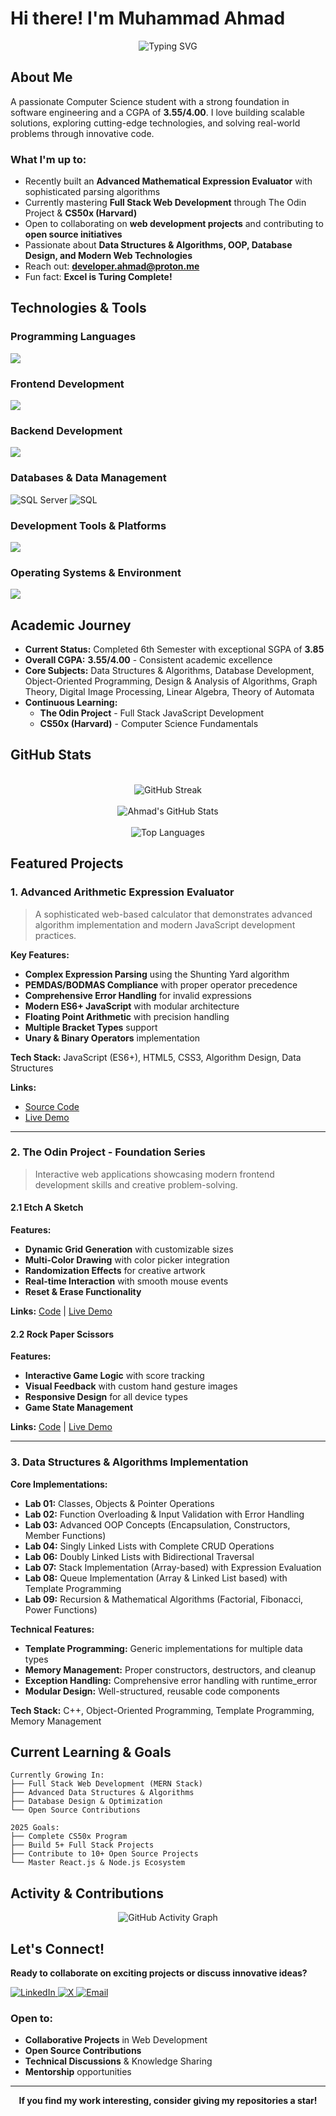 # Hi there! I'm Muhammad Ahmad

<div align="center">
  	<img src="https://readme-typing-svg.herokuapp.com?font=Fira+Code&pause=800&color=F75C7E&center=true&vCenter=true&width=435&lines=Computer+Science+Student;Full+Stack+Developer;Problem+Solver;Algorithm+Enthusiast" alt="Typing SVG" />
</div>

## About Me

A passionate Computer Science student with a strong foundation in software engineering and a CGPA of **3.55/4.00**. I love building scalable solutions, exploring cutting-edge technologies, and solving real-world problems through innovative code.

### What I'm up to:
- Recently built an **Advanced Mathematical Expression Evaluator** with sophisticated parsing algorithms
- Currently mastering **Full Stack Web Development** through The Odin Project & **CS50x (Harvard)**
- Open to collaborating on **web development projects** and contributing to **open source initiatives**
- Passionate about **Data Structures & Algorithms, OOP, Database Design, and Modern Web Technologies**
- Reach out: **developer.ahmad@proton.me**
- Fun fact: **Excel is Turing Complete!**

## Technologies & Tools

<div>

### Programming Languages
<a href="https://skillicons.dev">
  	<img src="https://skillicons.dev/icons?i=javascript,python,c,cpp,cs&theme=dark" />
</a>

### Frontend Development
<a href="https://skillicons.dev">
  	<img src="https://skillicons.dev/icons?i=html,css,javascript,react,tailwind&theme=dark" />
</a>

### Backend Development
<a href="https://skillicons.dev">
  	<img src="https://skillicons.dev/icons?i=nodejs&theme=dark&perline=2" />
</a>

### Databases & Data Management
![SQL Server](https://img.shields.io/badge/SQL%20Server-CC2927?style=for-the-badge&logo=microsoft%20sql%20server&logoColor=white&labelColor=CC2927)
![SQL](https://img.shields.io/badge/SQL-336791?style=for-the-badge&logo=sql&logoColor=white&labelColor=336791)

### Development Tools & Platforms
<a href="https://skillicons.dev">
  	<img src="https://skillicons.dev/icons?i=git,github,vscode,visualstudio&theme=dark&perline=4" />
</a>

### Operating Systems & Environment
<a href="https://skillicons.dev">
  	<img src="https://skillicons.dev/icons?i=ubuntu,linux,bash&theme=dark&perline=3" />
</a>

</div>

## Academic Journey
- **Current Status:** Completed 6th Semester with exceptional SGPA of **3.85**
- **Overall CGPA:** **3.55/4.00** - Consistent academic excellence
- **Core Subjects:** Data Structures & Algorithms, Database Development, Object-Oriented Programming, Design & Analysis of Algorithms, Graph Theory, Digital Image Processing, Linear Algebra, Theory of Automata
- **Continuous Learning:** 
  - **The Odin Project** - Full Stack JavaScript Development
  - **CS50x (Harvard)** - Computer Science Fundamentals

## GitHub Stats

<br>

<div align="center">
	<img src="https://streak-stats.demolab.com/?user=M-Ahmad-Usman&theme=radical&hide_border=true" alt="GitHub Streak" />
</div>

<br>

<div align="center">
	<img src="https://github-readme-stats.vercel.app/api?username=M-Ahmad-Usman&show_icons=true&theme=radical&hide_border=true&count_private=true" alt="Ahmad's GitHub Stats" />
</div>

<br>

<div align="center">
	<img src="https://github-readme-stats.vercel.app/api/top-langs/?username=M-Ahmad-Usman&layout=compact&theme=radical&hide_border=true" alt="Top 	Languages" />
</div>

## Featured Projects

### 1. Advanced Arithmetic Expression Evaluator
> A sophisticated web-based calculator that demonstrates advanced algorithm implementation and modern JavaScript development practices.

**Key Features:**
- **Complex Expression Parsing** using the Shunting Yard algorithm
- **PEMDAS/BODMAS Compliance** with proper operator precedence
- **Comprehensive Error Handling** for invalid expressions
- **Modern ES6+ JavaScript** with modular architecture
- **Floating Point Arithmetic** with precision handling
- **Multiple Bracket Types** support
- **Unary & Binary Operators** implementation

**Tech Stack:** JavaScript (ES6+), HTML5, CSS3, Algorithm Design, Data Structures

**Links:**
- [Source Code](https://github.com/M-Ahmad-Usman/calculator)
- [Live Demo](https://m-ahmad-usman.github.io/calculator/)

---

### 2. The Odin Project - Foundation Series
> Interactive web applications showcasing modern frontend development skills and creative problem-solving.

#### **2.1 Etch A Sketch**
**Features:**
- **Dynamic Grid Generation** with customizable sizes
- **Multi-Color Drawing** with color picker integration
- **Randomization Effects** for creative artwork
- **Real-time Interaction** with smooth mouse events
- **Reset & Erase Functionality**

**Links:** [Code](https://github.com/M-Ahmad-Usman/etch-a-sketch) | [Live Demo](https://m-ahmad-usman.github.io/etch-a-sketch/)

#### **2.2 Rock Paper Scissors**
**Features:**
- **Interactive Game Logic** with score tracking
- **Visual Feedback** with custom hand gesture images
- **Responsive Design** for all device types
- **Game State Management**

**Links:** [Code](https://github.com/M-Ahmad-Usman/rock-paper-scissors) | [Live Demo](https://m-ahmad-usman.github.io/rock-paper-scissors/)

---

### 3. Data Structures & Algorithms Implementation
<div>

**Core Implementations:**
- **Lab 01:** Classes, Objects & Pointer Operations
- **Lab 02:** Function Overloading & Input Validation with Error Handling
- **Lab 03:** Advanced OOP Concepts (Encapsulation, Constructors, Member Functions)
- **Lab 04:** Singly Linked Lists with Complete CRUD Operations
- **Lab 06:** Doubly Linked Lists with Bidirectional Traversal
- **Lab 07:** Stack Implementation (Array-based) with Expression Evaluation
- **Lab 08:** Queue Implementation (Array & Linked List based) with Template Programming
- **Lab 09:** Recursion & Mathematical Algorithms (Factorial, Fibonacci, Power Functions)

**Technical Features:**
- **Template Programming:** Generic implementations for multiple data types
- **Memory Management:** Proper constructors, destructors, and cleanup
- **Exception Handling:** Comprehensive error handling with runtime_error
- **Modular Design:** Well-structured, reusable code components

**Tech Stack:** C++, Object-Oriented Programming, Template Programming, Memory Management
</div>

## Current Learning & Goals

<div>

```
Currently Growing In:
├── Full Stack Web Development (MERN Stack)
├── Advanced Data Structures & Algorithms
├── Database Design & Optimization
└── Open Source Contributions

2025 Goals:
├── Complete CS50x Program
├── Build 5+ Full Stack Projects
├── Contribute to 10+ Open Source Projects
└── Master React.js & Node.js Ecosystem
```

</div>

## Activity & Contributions

<div align="center">

![GitHub Activity Graph](https://github-readme-activity-graph.vercel.app/graph?username=M-Ahmad-Usman&theme=react-dark&hide_border=true)

</div>

## Let's Connect!

<div>

**Ready to collaborate on exciting projects or discuss innovative ideas?**

<p>
  	<a href="https://linkedin.com/in/m-ahmad-usman" target="_blank">
    	<img src="https://img.shields.io/badge/LinkedIn-0A66C2?style=for-the-badge&logo=linkedin&logoColor=white" alt="LinkedIn" />
  	</a>
  	<a href="https://x.com/Ahmad415477053" target="_blank">
    	<img src="https://img.shields.io/badge/X-000000?style=for-the-badge&logo=x&logoColor=white" alt="X" />
  	</a>
 	<a href="mailto:developer.ahmad@proton.me">
    	<img src="https://img.shields.io/badge/Email-D14836?style=for-the-badge&logo=gmail&logoColor=white" alt="Email" />
 	</a>
</p>

### Open to:
- **Collaborative Projects** in Web Development
- **Open Source Contributions**
- **Technical Discussions** & Knowledge Sharing
- **Mentorship** opportunities

</div>

---

<div align="center">

**If you find my work interesting, consider giving my repositories a star!**

</div>
